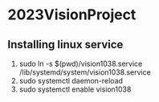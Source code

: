 # 2023VisionProject

## Installing linux service
1. sudo ln -s $(pwd)/vision1038.service /lib/systemd/system/vision1038.service
2. sudo systemctl daemon-reload
3. sudo systemctl enable vision1038
